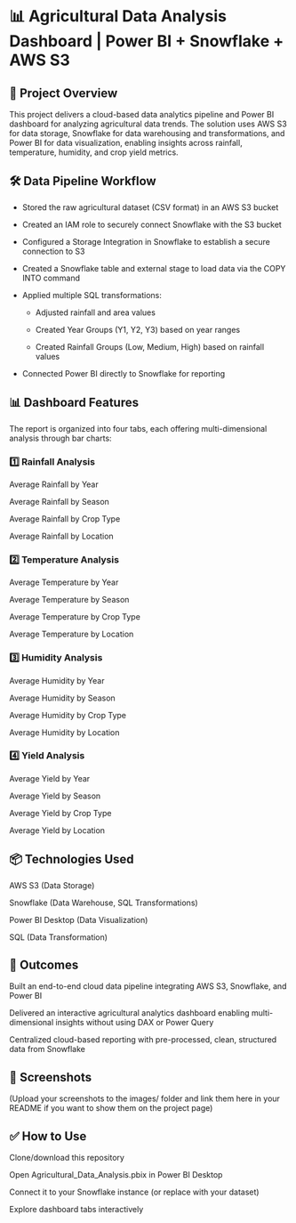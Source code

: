# 📊 Agricultural Data Analysis Dashboard | Power BI + Snowflake + AWS S3

## 📌 Project Overview

This project delivers a cloud-based data analytics pipeline and Power BI dashboard for analyzing agricultural data trends. The solution uses AWS S3 for data storage, Snowflake for data warehousing and transformations, and Power BI for data visualization, enabling insights across rainfall, temperature, humidity, and crop yield metrics.

## 🛠️ Data Pipeline Workflow

* Stored the raw agricultural dataset (CSV format) in an AWS S3 bucket

* Created an IAM role to securely connect Snowflake with the S3 bucket

* Configured a Storage Integration in Snowflake to establish a secure connection to S3

* Created a Snowflake table and external stage to load data via the COPY INTO command

* Applied multiple SQL transformations:

  * Adjusted rainfall and area values

  * Created Year Groups (Y1, Y2, Y3) based on year ranges

  * Created Rainfall Groups (Low, Medium, High) based on rainfall values

* Connected Power BI directly to Snowflake for reporting

## 📊 Dashboard Features

The report is organized into four tabs, each offering multi-dimensional analysis through bar charts:

### 1️⃣ Rainfall Analysis

Average Rainfall by Year

Average Rainfall by Season

Average Rainfall by Crop Type

Average Rainfall by Location

### 2️⃣ Temperature Analysis

Average Temperature by Year

Average Temperature by Season

Average Temperature by Crop Type

Average Temperature by Location

### 3️⃣ Humidity Analysis

Average Humidity by Year

Average Humidity by Season

Average Humidity by Crop Type

Average Humidity by Location

### 4️⃣ Yield Analysis

Average Yield by Year

Average Yield by Season

Average Yield by Crop Type

Average Yield by Location

## 📦 Technologies Used

AWS S3 (Data Storage)

Snowflake (Data Warehouse, SQL Transformations)

Power BI Desktop (Data Visualization)

SQL (Data Transformation)

## 🎯 Outcomes

Built an end-to-end cloud data pipeline integrating AWS S3, Snowflake, and Power BI

Delivered an interactive agricultural analytics dashboard enabling multi-dimensional insights without using DAX or Power Query

Centralized cloud-based reporting with pre-processed, clean, structured data from Snowflake

## 📸 Screenshots

(Upload your screenshots to the images/ folder and link them here in your README if you want to show them on the project page)

## ✅ How to Use

Clone/download this repository

Open Agricultural_Data_Analysis.pbix in Power BI Desktop

Connect it to your Snowflake instance (or replace with your dataset)

Explore dashboard tabs interactively
